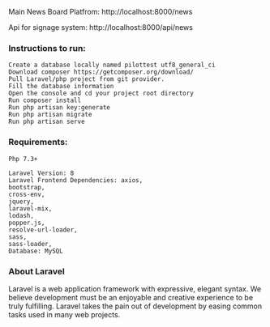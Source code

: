 Main News Board Platfrom: http://localhost:8000/news

Api for signage system: http://localhost:8000/api/news

### Instructions to run:

    Create a database locally named pilottest utf8_general_ci
    Download composer https://getcomposer.org/download/
    Pull Laravel/php project from git provider.
    Fill the database information
    Open the console and cd your project root directory
    Run composer install
    Run php artisan key:generate
    Run php artisan migrate
    Run php artisan serve


### Requirements: 

    Php 7.3+

    Laravel Version: 8
    Laravel Frontend Dependencies: axios,
    bootstrap,
    cross-env,
    jquery,
    laravel-mix,
    lodash,
    popper.js,
    resolve-url-loader,
    sass,
    sass-loader,
    Database: MySQL


### About Laravel

Laravel is a web application framework with expressive, elegant syntax. We believe development must be an enjoyable and creative experience to be truly fulfilling. Laravel takes the pain out of development by easing common tasks used in many web projects.




